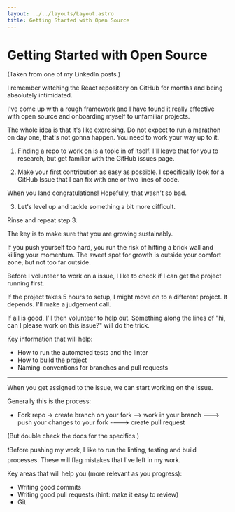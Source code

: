 ```yaml
---
layout: ../../layouts/Layout.astro
title: Getting Started with Open Source
---
```


# Getting Started with Open Source

(Taken from one of my LinkedIn posts.)

I remember watching the React repository on GitHub for months and being absolutely intimidated.

I've come up with a rough framework and I have found it really effective with open source and onboarding myself to unfamiliar projects.

The whole idea is that it's like exercising. Do not expect to run a marathon on day one, that's not gonna happen. You need to work your way up to it.

1. Finding a repo to work on is a topic in of itself. I'll leave that for you to research, but get familiar with the GitHub issues page.

2. Make your first contribution as easy as possible. I specifically look for a GitHub Issue that I can fix with one or two lines of code.

When you land congratulations! Hopefully, that wasn't so bad.

3. Let's level up and tackle something a bit more difficult.

Rinse and repeat step 3.

The key is to make sure that you are growing sustainably.

If you push yourself too hard, you run the risk of hitting a brick wall and killing your momentum. The sweet spot for growth is outside your comfort zone, but not too far outside.

Before I volunteer to work on a issue, I like to check if I can get the project running first.

If the project takes 5 hours to setup, I might move on to a different project. It depends. I'll make a judgement call.

If all is good, I'll then volunteer to help out. Something along the lines of "hi, can I please work on this issue?" will do the trick.

Key information that will help:

- How to run the automated tests and the linter
- How to build the project
- Naming-conventions for branches and pull requests

---

When you get assigned to the issue, we can start working on the issue.

Generally this is the process:

- Fork repo
  -> create branch on your fork
  --> work in your branch
  ---> push your changes to your fork
  ----> create pull request

(But double check the docs for the specifics.)

❗Before pushing my work, I like to run the linting, testing and build processes. These will flag mistakes that I've left in my work.

Key areas that will help you (more relevant as you progress):

- Writing good commits
- Writing good pull requests (hint: make it easy to review)
- Git
